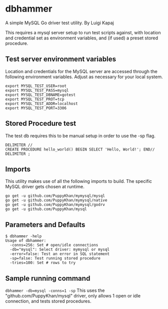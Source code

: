 # dbhammer

A simple MySQL Go driver test utility.
By Luigi Kapaj <puppy at viahistoria.com>

This requires a mysql server setup to run test scripts against, with location and credential set as environment variables, and (if used) a preset stored procedure.

## Test server environment variables
Location and credentials for the MySQL server are accessed through the following environment variables. Adjust as necessary for your local system.
```
export MYSQL_TEST_USER=root
export MYSQL_TEST_PASS=mysql
export MYSQL_TEST_DBNAME=gotest
export MYSQL_TEST_PROT=tcp
export MYSQL_TEST_ADDR=localhost
export MYSQL_TEST_PORT=3306
```

## Stored Procedure test
The test db requires this to be manual setup in order to use the -sp flag.
```
DELIMITER //
CREATE PROCEDURE hello_world() BEGIN SELECT 'Hello, World!'; END//
DELIMITER ;
```

## Imports
This utility makes use of all the following imports to build. The specific MySQL driver gets chosen at runtime.
```
go get -u github.com/PuppyKhan/mymysql/mysql
go get -u github.com/PuppyKhan/mymysql/native
go get -u github.com/PuppyKhan/mymysql/godrv
go get -u github.com/PuppyKhan/mysql
```

## Parameters and Defaults
```
$ dbhammer -help
Usage of dbhammer:
  -conns=256: Set # open/idle connections
  -db="mysql": Select driver: mymysql or mysql
  -error=false: Test an error in SQL statement
  -sp=false: Test running stored procedure
  -tries=100: Set # rows to try
```

## Sample running command
`dbhammer -db=mysql -conns=1 -sp`
This uses the "github.com/PuppyKhan/mysql" driver, only allows 1 open or idle connection, and tests stored procedures.

